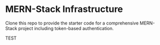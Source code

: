 # MERN-Stack Infrastructure

Clone this repo to provide the starter code for a comprehensive MERN-Stack project including token-based authentication.

TEST
